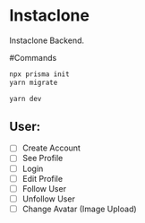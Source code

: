 # Instaclone

Instaclone Backend.

#Commands

```bash
npx prisma init
yarn migrate

yarn dev
```

## User:

- [ ] Create Account
- [ ] See Profile
- [ ] Login
- [ ] Edit Profile
- [ ] Follow User
- [ ] Unfollow User
- [ ] Change Avatar (Image Upload)
